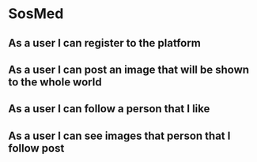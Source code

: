 # SosMed

## As a user I can register to the platform

## As a user I can post an image that will be shown to the whole world

## As a user I can follow a person that I like

## As a user I can see images that person that I follow post

